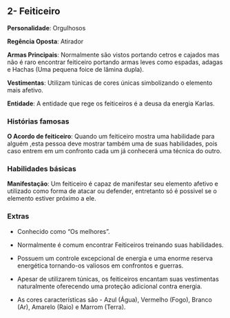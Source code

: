 ## 2- Feiticeiro

**Personalidade**: Orgulhosos

**Regência Oposta**: Atirador 

**Armas Principais**: Normalmente são vistos portando cetros e cajados mas não é raro encontrar feiticeiro portando armas leves como espadas, adagas e Hachas (Uma pequena foice de lâmina dupla).

**Vestimentas**: Utilizam túnicas de cores únicas simbolizando o elemento mais afetivo.

**Entidade**: A entidade que rege os feiticeiros é a deusa da energia Karlas.
      
### Histórias famosas

**O Acordo de feiticeiro**: Quando um feiticeiro mostra uma habilidade para alguém ,esta pessoa deve mostrar também uma de suas habilidades, pois caso entrem em um confronto cada um já conhecerá uma técnica do outro.

### Habilidades básicas

**Manifestação**: Um feiticeiro é capaz de manifestar seu elemento afetivo e utilizado como forma de atacar ou defender, entretanto só é possivel se o elemento estiver próximo a ele.

### Extras

* Conhecido como “Os melhores”.

* Normalmente é comum encontrar Feiticeiros treinando suas habilidades.

* Possuem um controle excepcional de energia e uma enorme reserva energética tornando-os valiosos em confrontos e guerras.

* Apesar de utilizarem túnicas, os feiticeiros encantam suas vestimentas naturalmente oferecendo uma proteção adicional contra energia.
   
* As cores características são - Azul (Água), Vermelho (Fogo), Branco (Ar), Amarelo (Raio) e Marrom (Terra).